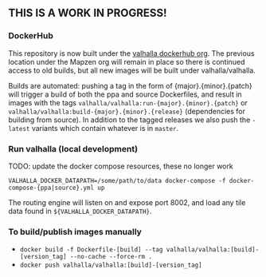 ## THIS IS A WORK IN PROGRESS!

### DockerHub

This repository is now built under the [valhalla dockerhub org](https://hub.docker.com/r/valhalla/valhalla/). The previous location under the Mapzen org will remain in place so there is continued access to old builds, but all new images will be built under valhalla/valhalla.

Builds are automated: pushing a tag in the form of {major}.{minor}.{patch} will trigger a build of both the ppa and source Dockerfiles, and result in images with the tags `valhalla/valhalla:run-{major}.{minor}.{patch}` or `valhalla/valhalla:build-{major}.{minor}.{release}` (dependencies for building from source). In addition to the tagged releases we also push the `-latest` variants which contain whatever is in `master`.

### Run valhalla (local development)

TODO: update the docker compose resources, these no longer work

`VALHALLA_DOCKER_DATAPATH=/some/path/to/data docker-compose -f docker-compose-{ppa|source}.yml up`

The routing engine will listen on and expose port 8002, and load any tile data found in `${VALHALLA_DOCKER_DATAPATH}`.

### To build/publish images manually
* `docker build -f Dockerfile-[build] --tag valhalla/valhalla:[build]-[version_tag] --no-cache --force-rm .`
* `docker push valhalla/valhalla:[build]-[version_tag]`
